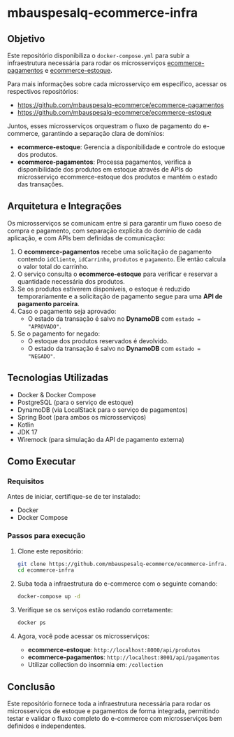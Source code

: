 # mbauspesalq-ecommerce-infra

## Objetivo

Este repositório disponibiliza o `docker-compose.yml` para subir a infraestrutura necessária para rodar os
microsserviços
[ecommerce-pagamentos](https://github.com/mbauspesalq-ecommerce/ecommerce-pagamentos) e
[ecommerce-estoque](https://github.com/mbauspesalq-ecommerce/ecommerce-estoque).

Para mais informações sobre cada microsserviço em específico, acessar os respectivos repositórios:

- https://github.com/mbauspesalq-ecommerce/ecommerce-pagamentos
- https://github.com/mbauspesalq-ecommerce/ecommerce-estoque

Juntos, esses microsserviços orquestram o fluxo de pagamento do e-commerce, garantindo a separação clara de domínios:

- **ecommerce-estoque**: Gerencia a disponibilidade e controle do estoque dos produtos.
- **ecommerce-pagamentos**: Processa pagamentos, verifica a disponibilidade dos produtos em estoque através de APIs do
  microsserviço ecommerce-estoque dos produtos e mantém o estado das transações.

## Arquitetura e Integrações

Os microsserviços se comunicam entre si para garantir um fluxo coeso de compra e pagamento, com separação explícita do
domínio de cada aplicação, e com APIs bem definidas de comunicação:

1. O **ecommerce-pagamentos** recebe uma solicitação de pagamento contendo `idCliente`, `idCarrinho`, `produtos`
   e `pagamento`. Ele então calcula o valor total do carrinho.
2. O serviço consulta o **ecommerce-estoque** para verificar e reservar a quantidade necessária dos produtos.
3. Se os produtos estiverem disponíveis, o estoque é reduzido temporariamente e a solicitação de pagamento segue para
   uma **API de pagamento parceira**.
4. Caso o pagamento seja aprovado:
    - O estado da transação é salvo no **DynamoDB** com `estado = "APROVADO"`.
5. Se o pagamento for negado:
    - O estoque dos produtos reservados é devolvido.
    - O estado da transação é salvo no **DynamoDB** com `estado = "NEGADO"`.

## Tecnologias Utilizadas

- Docker & Docker Compose
- PostgreSQL (para o serviço de estoque)
- DynamoDB (via LocalStack para o serviço de pagamentos)
- Spring Boot (para ambos os microsserviços)
- Kotlin
- JDK 17
- Wiremock (para simulação da API de pagamento externa)

## Como Executar

### Requisitos

Antes de iniciar, certifique-se de ter instalado:

- Docker
- Docker Compose

### Passos para execução

1. Clone este repositório:

   ```bash
   git clone https://github.com/mbauspesalq-ecommerce/ecommerce-infra.git
   cd ecommerce-infra
   ```

2. Suba toda a infraestrutura do e-commerce com o seguinte comando:

   ```bash
   docker-compose up -d
   ```

3. Verifique se os serviços estão rodando corretamente:

   ```bash
   docker ps
   ```

4. Agora, você pode acessar os microsserviços:
    - **ecommerce-estoque**: `http://localhost:8000/api/produtos`
    - **ecommerce-pagamentos**: `http://localhost:8001/api/pagamentos`
    - Utilizar collection do insomnia em: `/collection`

## Conclusão

Este repositório fornece toda a infraestrutura necessária para rodar os microsserviços de estoque e pagamentos de forma
integrada, permitindo testar e validar o fluxo completo do e-commerce com microsserviços bem definidos e independentes.
